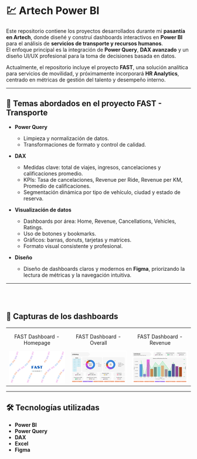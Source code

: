 # 💹 Artech Power BI

Este repositorio contiene los proyectos desarrollados durante mi **pasantía en Artech**, donde diseñé y construí dashboards interactivos en **Power BI** para el análisis de **servicios de transporte y recursos humanos**.  
El enfoque principal es la integración de **Power Query**, **DAX avanzado** y un diseño UI/UX profesional para la toma de decisiones basada en datos.

Actualmente, el repositorio incluye el proyecto **FAST**, una solución analítica para servicios de movilidad, y próximamente incorporará **HR Analytics**, centrado en métricas de gestión del talento y desempeño interno.

---

## 🚀 Temas abordados en el proyecto FAST - Transporte

- **Power Query**
  - Limpieza y normalización de datos.
  - Transformaciones de formato y control de calidad.

- **DAX**
  - Medidas clave: total de viajes, ingresos, cancelaciones y calificaciones promedio.
  - KPIs: Tasa de cancelaciones, Revenue per Ride, Revenue per KM, Promedio de calificaciones.
  - Segmentación dinámica por tipo de vehículo, ciudad y estado de reserva.

- **Visualización de datos**
  - Dashboards por área: Home, Revenue, Cancellations, Vehicles, Ratings.
  - Uso de botones y bookmarks.
  - Gráficos: barras, donuts, tarjetas y matrices.
  - Formato visual consistente y profesional.

- **Diseño**
  - Diseño de dashboards claros y modernos en **Figma**, priorizando la lectura de métricas y la navegación intuitiva.

---

<br>
<br>

## 📸 Capturas de los dashboards

<table>
  <tr>
    <td style="text-align:center;">
      <p>FAST Dashboard - Homepage</p>
      <img width="200" alt="Dashboard Homepage" src="./FAST%20Servicio%20de%20Transporte/images/vistas/FAST_homepage.jpg" />
    </td>
    <td style="text-align:center;">
      <p>FAST Dashboard - Overall</p>
      <img width="200" alt="Dashboard Overall" src="./FAST%20Servicio%20de%20Transporte/images/vistas/FAST_overall.jpg" />
    </td>
    <td style="text-align:center;">
      <p>FAST Dashboard - Revenue</p>
      <img width="200" alt="Dashboard Revenue" src="./FAST%20Servicio%20de%20Transporte/images/vistas/FAST_revenue.jpg" />
    </td>
  </tr>
</table>

--- 


## 🛠️ Tecnologías utilizadas

- **Power BI**  
- **Power Query**  
- **DAX**  
- **Excel**  
- **Figma**  
